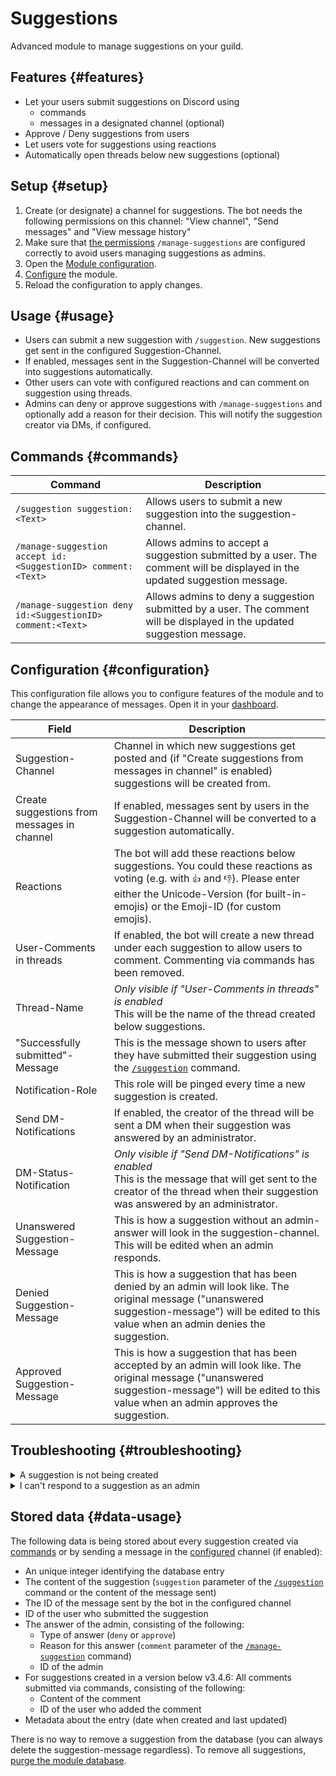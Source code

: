 # Suggestions

Advanced module to manage suggestions on your guild.

<ModuleOverview moduleName="suggestions" />

## Features {#features}

* Let your users submit suggestions on Discord using
    * commands
    * messages in a designated channel (optional)
* Approve / Deny suggestions from users
* Let users vote for suggestions using reactions
* Automatically open threads below new suggestions (optional)

## Setup {#setup}

1. Create (or designate) a channel for suggestions. The bot needs the following permissions on this channel: "View
   channel", "Send messages" and "View message history"
2. Make sure that [the permissions](./../../slash-commands) `/manage-suggestions` are configured correctly to avoid
   users managing suggestions
   as admins.
3. Open the [Module configuration](https://scnx.app/glink?page=bot/configuration?file=suggestions%7Cconfig).
4. [Configure](#configuration) the module.
5. Reload the configuration to apply changes.

## Usage {#usage}

* Users can submit a new suggestion with `/suggestion`. New suggestions get sent in the configured Suggestion-Channel.
* If enabled, messages sent in the Suggestion-Channel will be converted into suggestions automatically.
* Other users can vote with configured reactions and can comment on suggestion using threads.
* Admins can deny or approve suggestions with `/manage-suggestions` and optionally add a reason for their decision. This
  will notify the suggestion creator via DMs, if configured.

## Commands {#commands}

<SlashCommandExplanation />

| Command                                                      | Description                                                                                                                |
|--------------------------------------------------------------|----------------------------------------------------------------------------------------------------------------------------|
| `/suggestion suggestion:<Text>`                              | Allows users to submit a new suggestion into the suggestion-channel.                                                       |
| `/manage-suggestion accept id:<SuggestionID> comment:<Text>` | Allows admins to accept a suggestion submitted by a user. The comment will be displayed in the updated suggestion message. |
| `/manage-suggestion deny id:<SuggestionID> comment:<Text>`   | Allows admins to deny a suggestion submitted by a user. The comment will be displayed in the updated suggestion message.   |

## Configuration {#configuration}

This configuration file allows you to configure features of the module and to change the appearance of messages.
Open it in
your [dashboard](https://scnx.app/glink?page=bot/configuration?file=suggestions%7Cconfig).

| Field                                       | Description                                                                                                                                                                                                           |
|---------------------------------------------|-----------------------------------------------------------------------------------------------------------------------------------------------------------------------------------------------------------------------|
| Suggestion-Channel                          | Channel in which new suggestions get posted and (if "Create suggestions from messages in channel" is enabled) suggestions will be created from.                                                                       |
| Create suggestions from messages in channel | If enabled, messages sent by users in the Suggestion-Channel will be converted to a suggestion automatically.                                                                                                         |
| Reactions                                   | The bot will add these reactions below suggestions. You could these reactions as voting (e.g. with `👍` and `👎`). Please enter either the Unicode-Version (for built-in-emojis) or the Emoji-ID (for custom emojis). |
| User-Comments in threads                    | If enabled, the bot will create a new thread under each suggestion to allow users to comment. Commenting via commands has been removed.                                                                               |
| Thread-Name                                 | *Only visible if "User-Comments in threads" is enabled*<br/>This will be the name of the thread created below suggestions.                                                                                            |
| "Successfully submitted"-Message            | This is the message shown to users after they have submitted their suggestion using the [`/suggestion`](#commands) command.                                                                                           |
| Notification-Role                           | This role will be pinged every time a new suggestion is created.                                                                                                                                                      |
| Send DM-Notifications                       | If enabled, the creator of the thread will be sent a DM when their suggestion was answered by an administrator.                                                                                                       |
| DM-Status-Notification                      | *Only visible if "Send DM-Notifications" is enabled*<br/>This is the message that will get sent to the creator of the thread when their suggestion was answered by an administrator.                                  |
| Unanswered Suggestion-Message               | This is how a suggestion without an admin-answer will look in the suggestion-channel. This will be edited when an admin responds.                                                                                     |
| Denied Suggestion-Message                   | This is how a suggestion that has been denied by an admin will look like. The original message ("unanswered suggestion-message") will be edited to this value when an admin denies the suggestion.                    |
| Approved Suggestion-Message                 | This is how a suggestion that has been accepted by an admin will look like. The original message ("unanswered suggestion-message") will be edited to this value when an admin approves the suggestion.                |

## Troubleshooting {#troubleshooting}

<details>
<summary>A suggestion is not being created</summary>

Please check the following:
<ul>
    <li>Make sure the "Unanswered Suggestion-Message", "Denied Suggestion-Message" and "Approved Suggestion-Message" fields are correctly configured.</li>
    <li>Make sure the bot has the required permissions on the suggestion channel: "View channel", "Send messages" and "View message history".</li>
    <li>Make sure the configured Ping-Roles are correct (or the field is empty).</li>
    <li>Make sure the Thread-Name is shorter than 100 characters.</li>
    <li>Make sure that reactions are in the proper Unicode-Format (if you are using a built-in-emoji) or the Discord-Emoji-Format (for custom emojis).</li>
    <li>If you are using the "Create suggestions from messages in channel" feature, please make sure the bot has permissions to "Manage messages".</li>
</ul>
</details>

<details>
    <summary>I can't respond to a suggestion as an admin</summary>

Please check the following:
<ul>
    <li>Make sure the "Denied Suggestion-Message" and "Approved Suggestion-Message" fields are correctly configured.</li>
    <li>Make sure the bot has the required permissions on the suggestion channel: "View channel", "Send messages" and "View message history".</li>
    <li>Make sure that the suggestion hasn't been answered by an admin yet. If you didn't <a href="./../../slash-commands">set up the permissions</a> for <code>/manage-suggestion</code>, a user might have been able to respond to the suggestion as an admin.</li>
</ul>
</details>

## Stored data {#data-usage}

The following data is being stored about every suggestion created via [commands](#commands) or by sending a message in
the [configured](#configuration) channel (if enabled):

* An unique integer identifying the database entry
* The content of the suggestion (`suggestion` parameter of the [`/suggestion`](#commands) command or the content of the
  message sent)
* The ID of the message sent by the bot in the configured channel
* ID of the user who submitted the suggestion
* The answer of the admin, consisting of the following:
    * Type of answer (`deny` or `approve`)
    * Reason for this answer (`comment` parameter of the [`/manage-suggestion`](#commands) command)
    * ID of the admin
* For suggestions created in a version below v3.4.6: All comments submitted via commands, consisting of the following:
    * Content of the comment
    * ID of the user who added the comment
* Metadata about the entry (date when created and last updated)

There is no way to remove a suggestion from the database (you can always delete the suggestion-message regardless). To
remove all suggestions, [purge the module database](./../../additional-features#reset-module-database).